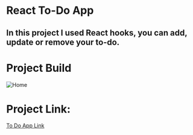 # React To-Do App

## In this project I used React hooks, you can add, update or remove your to-do.

# Project Build 

![Home](![todoapp-readme](https://user-images.githubusercontent.com/87206839/174085299-46f91668-4093-4c50-bba9-7b013d83603e.png))


# Project Link:
[To Do App Link](https://to-do-appv2.netlify.app/)


